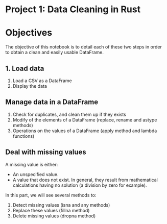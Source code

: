 Project 1: Data Cleaning in Rust
=====================

# Objectives
The objective of this notebook is to detail each of these two steps in order to obtain a clean and easily usable DataFrame.

## 1. Load data
1. Load a CSV as a DataFrame
2. Display the data

## Manage data in a DataFrame
1. Check for duplicates, and clean them up if they exists
2. Modify of the elements of a DataFrame (replace, rename and astype methods)
3. Operations on the values of a DataFrame (apply method and lambda functions)

## Deal with missing values
A missing value is either:
- An unspecified value.
- A value that does not exist. In general, they result from mathematical calculations having no solution (a division by zero for example).

In this part, we will see several methods to:
1. Detect missing values (isna and any methods)
2. Replace these values (fillna method)
3. Delete missing values (dropna method)
